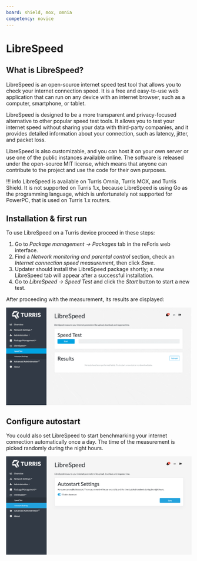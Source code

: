 ```yaml
---
board: shield, mox, omnia
competency: novice
---
```


# LibreSpeed

## What is LibreSpeed?

LibreSpeed is an open-source internet speed test tool that allows you to check
your internet connection speed. It is a free and easy-to-use web application
that can run on any device with an internet browser, such as a computer,
smartphone, or tablet.

LibreSpeed is designed to be a more transparent and privacy-focused alternative
to other popular speed test tools. It allows you to test your internet speed
without sharing your data with third-party companies, and it provides detailed
information about your connection, such as latency, jitter, and packet loss.

LibreSpeed is also customizable, and you can host it on your own server or use
one of the public instances available online. The software is released under the
open-source MIT license, which means that anyone can contribute to the project
and use the code for their own purposes.

!!! info
    LibreSpeed is available on Turris Omnia, Turris MOX, and Turris Shield. It
    is not supported on Turris 1.x, because LibreSpeed is using Go as the
    programming language, which is unfortunately not supported for PowerPC,
    that is used on Turris 1.x routers.

## Installation & first run

To use LibreSpeed on a Turris device proceed in these steps:

1. Go to _Package management → Packages_ tab in the
   reForis web interface.
2. Find a _Network monitoring and parental control_ section, check an _Internet
   connection speed measurement_, then click _Save_.
3. Updater should install the LibreSpeed package shortly; a new LibreSpeed tab
   will appear after a successful installation.
4. Go to _LibreSpeed → Speed Test_ and click the _Start_ button to start
   a new test.

After proceeding with the measurement, its results are displayed:

![LibreSpeed Speed Test](librespeed-speedtest.gif)

## Configure autostart

You could also set LibreSpeed to start benchmarking your internet connection
automatically once a day. The time of the measurement
is picked randomly during the night hours.

![LibreSpeed Timetable](librespeed-autostart.png)
